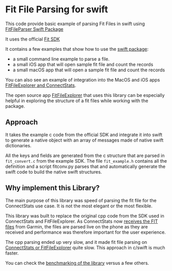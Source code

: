 # Fit File Parsing for swift

This code provide basic example of parsing Fit Files in swift using [FitFileParser Swift Package](https://github.com/roznet/FitFileParser)

It uses the official [Fit SDK](https://developer.garmin.com/fit)

It contains a few examples that show how to use the [swift package](https://github.com/roznet/FitFileParser):

- a small command line example to parse a file.
- a small iOS app that will open sample fit file and count the records
- a small macOS app that will open a sample fit file and count the records

You can also see an example of integration into the MacOS and iOS apps [FitFileExplorer and ConnectStats](https://github.com/roznet/connectstats).

The open source app [FitFileExplorer](https://itunes.apple.com/us/app/fit-file-explorer/id1244431640?ls=1&mt=12) that uses this library can be especially helpful in exploring the structure of a fit files while working with the package.

## Approach

It takes the example c code from the official SDK and integrate it into swift to generate a native object with an array of messages made of native swift dictionaries.

All the keys and fields are generated from the c structure that are parsed in `fit_convert.c` from the example SDK. The file `fit_example.h` contains all the definition and a script fitconv.py parses that and automatically generate the swift code to build the native swift structures.

## Why implement this Library?

The main purpose of this library was speed of parsing the fit file for the ConnectStats use case. It is not the most elegant or the most flexible.

This library was built to replace the original cpp code from the SDK used in ConnectStats and FitFileExplorer. As ConnectStats now [receives the FIT files](https://github.com/roznet/connectstats_server) from Garmin, the files are parsed live on the phone as they are received and performance was therefore important for the user experience. 

The cpp parsing ended up very slow, and it made fit file parsing on [ConnectStats or FitFileExplorer](https://github.com/roznet/connecstats) quite slow. This approach in c/swift is much faster.

You can check the [benchmarking of the library](https://github.com/roznet/fit-benchmarks) versus a few others.

